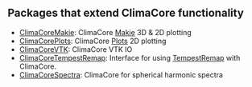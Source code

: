 ## Packages that extend ClimaCore functionality

* [ClimaCoreMakie](https://github.com/CliMA/ClimaCore.jl/tree/main/lib/ClimaCoreMakie): ClimaCore [Makie](https//makie.juliaplots.org/stable) 3D & 2D plotting
* [ClimaCorePlots](https://github.com/CliMA/ClimaCore.jl/tree/main/lib/ClimaCorePlots): ClimaCore [Plots](https://docs.juliaplots.org/latest/) 2D plotting
* [ClimaCoreVTK](https://github.com/CliMA/ClimaCore.jl/tree/main/lib/ClimaCoreVTK): ClimaCore VTK IO
* [ClimaCoreTempestRemap](https://github.com/CliMA/ClimaCore.jl/tree/main/lib/ClimaCoreTempestRemap): Interface for using [TempestRemap](https://github.com/ClimateGlobalChange/tempestremap/) with ClimaCore.
* [ClimaCoreSpectra](https://github.com/CliMA/ClimaCore.jl/tree/main/lib/ClimaCoreSpectra): ClimaCore for spherical harmonic spectra
